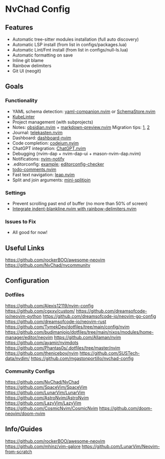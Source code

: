 # NvChad Config

## Features

- Automatic tree-sitter modules installation (full auto discovery)
- Automatic LSP install (from list in configs/packages.lua)
- Automatic Lint/Fmt install (from list in configs/null-ls.lua)
- Automatic formatting on save
- Inline git blame
- Rainbow delimiters
- Git UI (neogit)

## Goals

### Functionality

- YAML schema detection: [yaml-companion.nvim](https://github.com/someone-stole-my-name/yaml-companion.nvim) or [SchemaStore.nvim](https://github.com/b0o/SchemaStore.nvim)
- [KubeLinter](https://github.com/stackrox/kube-linter)
- Project management (with subprojects)
- Notes: [obsidian.nvim](https://github.com/epwalsh/obsidian.nvim) + [markdown-preview.nvim](https://github.com/iamcco/markdown-preview.nvim) Migration tips: [1](https://github.com/goshatch/orgroam_to_obsidian), [2](https://www.reddit.com/r/ObsidianMD/comments/qeb333/simplifying_the_transition_from_roam_to_obsidian/)
- Journal: [telekasten.nvim](https://github.com/renerocksai/telekasten.nvim)
- Dashboard: [dashboard-nvim](https://github.com/nvimdev/dashboard-nvim)
- Code completion: [codeium.nvim](https://github.com/Exafunction/codeium.nvim)
- ChatGPT integration: [ChatGPT.nvim](https://github.com/jackMort/ChatGPT.nvim)
- Debugging (nvim-dap + nvim-dap-ui + mason-nvim-dap.nvim)
- Notifications: [nvim-notify](https://github.com/rcarriga/nvim-notify)
- .editorconfig: [example](https://github.com/SchemaStore/schemastore/blob/master/.editorconfig); [editorconfig-checker](https://github.com/editorconfig-checker/editorconfig-checker)
- [todo-comments.nvim](https://github.com/folke/todo-comments.nvim)
- Fast text navigation: [leap.nvim](https://github.com/ggandor/leap.nvim)
- Split and join arguments: [mini-splitjoin](https://github.com/echasnovski/mini.nvim/blob/main/readmes/mini-splitjoin.md)

### Settings

- Prevent scrolling past end of buffer (no more than 50% of screen)
- [Integrate indent-blankline.nvim with rainbow-delimiters.nvim](https://github.com/lukas-reineke/indent-blankline.nvim#rainbow-delimitersnvim-integration)

### Issues to Fix

- All good for now!

## Useful Links

https://github.com/rockerBOO/awesome-neovim
https://github.com/NvChad/nvcommunity

## Configuration

### Dotfiles

https://github.com/Alexis12119/nvim-config
https://github.com/cgxxv/custom/
https://github.com/dreamsofcode-io/neovim-python
https://github.com/dreamsofcode-io/neovim-go-config
https://github.com/dreamsofcode-io/neovim-rust
https://github.com/TymekDev/dotfiles/tree/main/config/nvim
https://github.com/budimanjojo/dotfiles/tree/main/nixos/modules/home-manager/editor/neovim
https://github.com/Allaman/nvim
https://github.com/ayamir/nvimdots
https://github.com/Phantas0s/.dotfiles/tree/master/nvim
https://github.com/theniceboy/nvim
https://github.com/SUSTech-data/nvdim/
https://github.com/mgastonportillo/nvchad-config

### Community Configs

https://github.com/NvChad/NvChad
https://github.com/SpaceVim/SpaceVim
https://github.com/LunarVim/LunarVim
https://github.com/AstroNvim/AstroNvim
https://github.com/LazyVim/LazyVim
https://github.com/CosmicNvim/CosmicNvim
https://github.com/doom-neovim/doom-nvim

## Info/Guides

https://github.com/rockerBOO/awesome-neovim
https://github.com/mhinz/vim-galore
https://github.com/LunarVim/Neovim-from-scratch
